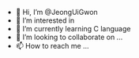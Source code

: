 - 👋 Hi, I’m @JeongUiGwon
- 👀 I’m interested in 
- 🌱 I’m currently learning C language
- 💞️ I’m looking to collaborate on ...
- 📫 How to reach me ...

<!---
JeongUiGwon/JeongUiGwon is a ✨ special ✨ repository because its `README.md` (this file) appears on your GitHub profile.
You can click the Preview link to take a look at your changes.
--->
